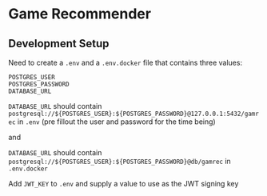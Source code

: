 # Game Recommender

## Development Setup

Need to create a `.env` and a `.env.docker` file that contains three values:

```
POSTGRES_USER
POSTGRES_PASSWORD
DATABASE_URL
```

`DATABASE_URL` should contain `postgresql://${POSTGRES_USER}:${POSTGRES_PASSWORD}@127.0.0.1:5432/gamrec` in `.env` (pre fillout the user and password for the time being)

and

`DATABASE_URL` should contain `postgresql://${POSTGRES_USER}:${POSTGRES_PASSWORD}@db/gamrec` in `.env.docker`

Add `JWT_KEY` to `.env` and supply a value to use as the JWT signing key
